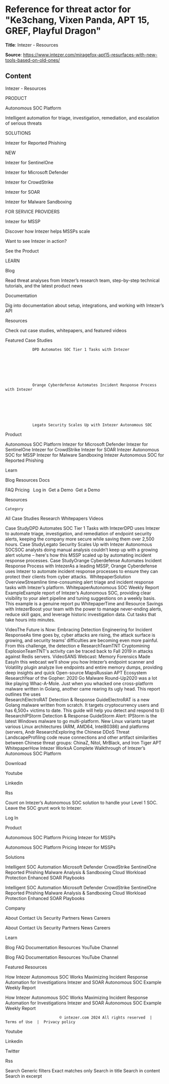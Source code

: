 # Reference for threat actor for "Ke3chang, Vixen Panda, APT 15, GREF, Playful Dragon"

**Title**: Intezer - Resources

**Source**: https://www.intezer.com/miragefox-apt15-resurfaces-with-new-tools-based-on-old-ones/

## Content














Intezer - Resources























































































 





PRODUCT 






Autonomous SOC Platform
 



Intelligent automation for triage, investigation, remediation, and escalation of serious threats 








SOLUTIONS 





  



Intezer for Reported Phishing 



NEW 







 



Intezer for SentinelOne 







 



Intezer for Microsoft Defender 







 



Intezer for CrowdStrike 







 



Intezer for SOAR 







 



Intezer for Malware Sandboxing 







FOR SERVICE PROVIDERS 






Intezer for MSSP 



Discover how Intezer helps MSSPs scale 









Want to see Intezer in action? 







 
See the Product












 





LEARN 





Blog 



Read threat analyses from Intezer’s research team, step-by-step technical tutorials, and the latest product news 







Documentation 



Dig into documentation about setup, integrations, and working with Intezer’s API 







Resources 



Check out case studies, whitepapers, 
and featured videos 







Featured Case Studies 



 




				DPD Automates SOC Tier 1 Tasks with Intezer			







				Orange Cyberdefense Automates Incident Response Process with Intezer			







				Legato Security Scales Up with Intezer Autonomous SOC			















 

Product 

Autonomous SOC Platform
Intezer for Microsoft Defender
Intezer for SentinelOne
Intezer for CrowdStrike
Intezer for SOAR
Intezer Autonomous SOC for MSSP
Intezer for Malware Sandboxing
Intezer Autonomous SOC for Reported Phishing


Learn 

Blog
Resources
Docs


FAQ
Pricing
 
Log in
 Get a Demo
 Get a Demo
 





Resources





	Category
	

All
Case Studies
Research
Whitepapers
Videos
 


Case StudyDPD Automates SOC Tier 1 Tasks with IntezerDPD uses Intezer to automate triage, investigation, and remediation of endpoint security alerts, keeping the company more secure while saving them over 2,500 hours. 
Case StudyLegato Security Scales Up with Intezer Autonomous SOCSOC analysts doing manual analysis couldn’t keep up with a growing alert volume – here's how this MSSP scaled up by automating incident response processes. 
Case StudyOrange Cyberdefense Automates Incident Response Process with IntezerAs a leading MSSP, Orange Cyberdefense uses Intezer to automate incident response processes to ensure they can protect their clients from cyber attacks.  
WhitepaperSolution OverviewStreamline time-consuming alert triage and incident response tasks with Intezer’s platform. 
WhitepaperAutonomous SOC Weekly Report ExampleExample report of Intezer’s Autonomous SOC, providing clear visibility to your alert pipeline and tuning suggestions on a weekly basis. This example is a genuine report pu 
WhitepaperTime and Resource Savings with IntezerBoost your team with the power to manage never-ending alerts, reduce skill gaps, and leverage historic investigation data. Cut tasks that take hours into minutes.

VideoThe Future is Now: Embracing Detection Engineering for Incident ResponseAs time goes by, cyber attacks are rising, the attack surface is growing, and security teams’ difficulties are becoming even more painful. From this challenge, the detection e 
ResearchTeamTNT Cryptomining ExplosionTeamTNT's activity can be traced back to Fall 2019 in attacks against Redis servers. 
VideoSANS Webcast: Memory Forensics Made EasyIn this webcast we’ll show you how Intezer’s endpoint scanner and Volatility plugin analyze live endpoints and entire memory dumps, providing deep insights and quick 
Open-source MapsRussian APT Ecosystem 
ResearchYear of the Gopher: 2020 Go Malware Round-Up2020 was a lot like playing Whac-A-Mole. Just when you whacked one cross-platform malware written in Golang, another came rearing its ugly head. This report outlines the uses  
ResearchElectroRAT Detection & Response GuideElectroRAT is a new Golang malware written from scratch. It targets cryptocurrency users and has 6,500+ victims to date.
This guide will help you detect and respond to El 
ResearchIPStorm Detection & Response GuideStorm Alert: IPStorm is the latest Windows malware to go multi-platform. New Linux variants target various Linux architectures (ARM, AMD64, Intel80386) and platforms (servers, Andr 
ResearchExploring the Chinese DDoS Threat LandscapeProfiling code reuse connections and other artifact similarities between Chinese threat groups: ChinaZ, Nitol, MrBlack, and Iron Tiger APT 
WhitepaperHow Intezer WorksA Complete Walkthrough of Intezer’s Autonomous SOC Platform 







Download



 














 




 


Youtube
 



Linkedin
 




 



Rss
 








 Count on Intezer’s Autonomous SOC solution to handle your Level 1 SOC. Leave the SOC grunt work to Intezer. 






Log In











Product 



 
Autonomous SOC Platform
Pricing
Intezer for MSSPs
 

Autonomous SOC Platform
Pricing
Intezer for MSSPs
 








Solutions 




Intelligent SOC Automation
Microsoft Defender
CrowdStrike
SentinelOne
Reported Phishing
Malware Analysis & Sandboxing
Cloud Workload Protection
Enhanced SOAR Playbooks
 

Intelligent SOC Automation
Microsoft Defender
CrowdStrike
SentinelOne
Reported Phishing
Malware Analysis & Sandboxing
Cloud Workload Protection
Enhanced SOAR Playbooks
 








Company 




About
Contact Us
Security
Partners
News
Careers
 

About
Contact Us
Security
Partners
News
Careers
 








Learn 




Blog
FAQ
Documentation
Resources
YouTube Channel
 

Blog
FAQ
Documentation
Resources
YouTube Channel
 








Featured Resources 




How Intezer Autonomous SOC Works
Maximizing Incident Response Automation for Investigations
Intezer and SOAR
Autonomous SOC Example Weekly Report
 

How Intezer Autonomous SOC Works
Maximizing Incident Response Automation for Investigations
Intezer and SOAR
Autonomous SOC Example Weekly Report
 












 



							© intezer.com 2024 All rights reserved  |  Terms of Use  |  Privacy policy 






Youtube
 



Linkedin
 



Twitter
 



Rss
 



























 
 















 















 















 















 

























 
























 Search Generic filters Exact matches only  Search in title  Search in content  Search in excerpt 





















































 

